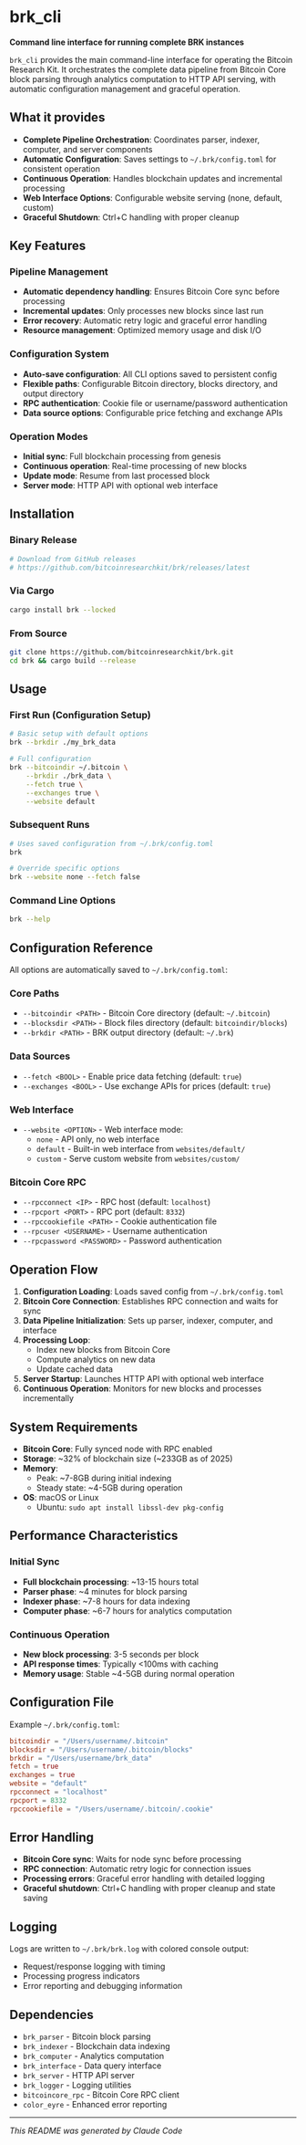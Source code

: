 # brk_cli

**Command line interface for running complete BRK instances**

`brk_cli` provides the main command-line interface for operating the Bitcoin Research Kit. It orchestrates the complete data pipeline from Bitcoin Core block parsing through analytics computation to HTTP API serving, with automatic configuration management and graceful operation.

## What it provides

- **Complete Pipeline Orchestration**: Coordinates parser, indexer, computer, and server components
- **Automatic Configuration**: Saves settings to `~/.brk/config.toml` for consistent operation
- **Continuous Operation**: Handles blockchain updates and incremental processing
- **Web Interface Options**: Configurable website serving (none, default, custom)
- **Graceful Shutdown**: Ctrl+C handling with proper cleanup

## Key Features

### Pipeline Management
- **Automatic dependency handling**: Ensures Bitcoin Core sync before processing
- **Incremental updates**: Only processes new blocks since last run
- **Error recovery**: Automatic retry logic and graceful error handling
- **Resource management**: Optimized memory usage and disk I/O

### Configuration System
- **Auto-save configuration**: All CLI options saved to persistent config
- **Flexible paths**: Configurable Bitcoin directory, blocks directory, and output directory
- **RPC authentication**: Cookie file or username/password authentication
- **Data source options**: Configurable price fetching and exchange APIs

### Operation Modes
- **Initial sync**: Full blockchain processing from genesis
- **Continuous operation**: Real-time processing of new blocks
- **Update mode**: Resume from last processed block
- **Server mode**: HTTP API with optional web interface

## Installation

### Binary Release
```bash
# Download from GitHub releases
# https://github.com/bitcoinresearchkit/brk/releases/latest
```

### Via Cargo
```bash
cargo install brk --locked
```

### From Source
```bash
git clone https://github.com/bitcoinresearchkit/brk.git
cd brk && cargo build --release
```

## Usage

### First Run (Configuration Setup)

```bash
# Basic setup with default options
brk --brkdir ./my_brk_data

# Full configuration
brk --bitcoindir ~/.bitcoin \
    --brkdir ./brk_data \
    --fetch true \
    --exchanges true \
    --website default
```

### Subsequent Runs

```bash
# Uses saved configuration from ~/.brk/config.toml
brk

# Override specific options
brk --website none --fetch false
```

### Command Line Options

```bash
brk --help
```

## Configuration Reference

All options are automatically saved to `~/.brk/config.toml`:

### Core Paths
- `--bitcoindir <PATH>` - Bitcoin Core directory (default: `~/.bitcoin`)
- `--blocksdir <PATH>` - Block files directory (default: `bitcoindir/blocks`)
- `--brkdir <PATH>` - BRK output directory (default: `~/.brk`)

### Data Sources
- `--fetch <BOOL>` - Enable price data fetching (default: `true`)
- `--exchanges <BOOL>` - Use exchange APIs for prices (default: `true`)

### Web Interface
- `--website <OPTION>` - Web interface mode:
  - `none` - API only, no web interface
  - `default` - Built-in web interface from `websites/default/`
  - `custom` - Serve custom website from `websites/custom/`

### Bitcoin Core RPC
- `--rpcconnect <IP>` - RPC host (default: `localhost`)
- `--rpcport <PORT>` - RPC port (default: `8332`)
- `--rpccookiefile <PATH>` - Cookie authentication file
- `--rpcuser <USERNAME>` - Username authentication
- `--rpcpassword <PASSWORD>` - Password authentication

## Operation Flow

1. **Configuration Loading**: Loads saved config from `~/.brk/config.toml`
2. **Bitcoin Core Connection**: Establishes RPC connection and waits for sync
3. **Data Pipeline Initialization**: Sets up parser, indexer, computer, and interface
4. **Processing Loop**:
   - Index new blocks from Bitcoin Core
   - Compute analytics on new data
   - Update cached data
5. **Server Startup**: Launches HTTP API with optional web interface
6. **Continuous Operation**: Monitors for new blocks and processes incrementally

## System Requirements

- **Bitcoin Core**: Fully synced node with RPC enabled
- **Storage**: ~32% of blockchain size (~233GB as of 2025)
- **Memory**:
  - Peak: ~7-8GB during initial indexing
  - Steady state: ~4-5GB during operation
- **OS**: macOS or Linux
  - Ubuntu: `sudo apt install libssl-dev pkg-config`

## Performance Characteristics

### Initial Sync
- **Full blockchain processing**: ~13-15 hours total
- **Parser phase**: ~4 minutes for block parsing
- **Indexer phase**: ~7-8 hours for data indexing
- **Computer phase**: ~6-7 hours for analytics computation

### Continuous Operation
- **New block processing**: 3-5 seconds per block
- **API response times**: Typically <100ms with caching
- **Memory usage**: Stable ~4-5GB during normal operation

## Configuration File

Example `~/.brk/config.toml`:
```toml
bitcoindir = "/Users/username/.bitcoin"
blocksdir = "/Users/username/.bitcoin/blocks"
brkdir = "/Users/username/brk_data"
fetch = true
exchanges = true
website = "default"
rpcconnect = "localhost"
rpcport = 8332
rpccookiefile = "/Users/username/.bitcoin/.cookie"
```

## Error Handling

- **Bitcoin Core sync**: Waits for node sync before processing
- **RPC connection**: Automatic retry logic for connection issues
- **Processing errors**: Graceful error handling with detailed logging
- **Graceful shutdown**: Ctrl+C handling with proper cleanup and state saving

## Logging

Logs are written to `~/.brk/brk.log` with colored console output:
- Request/response logging with timing
- Processing progress indicators
- Error reporting and debugging information

## Dependencies

- `brk_parser` - Bitcoin block parsing
- `brk_indexer` - Blockchain data indexing
- `brk_computer` - Analytics computation
- `brk_interface` - Data query interface
- `brk_server` - HTTP API server
- `brk_logger` - Logging utilities
- `bitcoincore_rpc` - Bitcoin Core RPC client
- `color_eyre` - Enhanced error reporting

---

*This README was generated by Claude Code*
